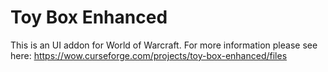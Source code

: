 # Toy Box Enhanced

This is an UI addon for World of Warcraft. For more information please see here: https://wow.curseforge.com/projects/toy-box-enhanced/files